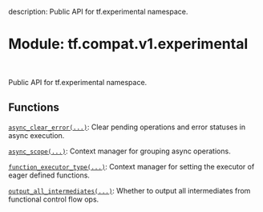 description: Public API for tf.experimental namespace.

<div itemscope itemtype="http://developers.google.com/ReferenceObject">
<meta itemprop="name" content="tf.compat.v1.experimental" />
<meta itemprop="path" content="Stable" />
</div>

# Module: tf.compat.v1.experimental

<!-- Insert buttons and diff -->

<table class="tfo-notebook-buttons tfo-api nocontent" align="left">

</table>



Public API for tf.experimental namespace.



## Functions

[`async_clear_error(...)`](../../../tf/experimental/async_clear_error.md): Clear pending operations and error statuses in async execution.

[`async_scope(...)`](../../../tf/experimental/async_scope.md): Context manager for grouping async operations.

[`function_executor_type(...)`](../../../tf/experimental/function_executor_type.md): Context manager for setting the executor of eager defined functions.

[`output_all_intermediates(...)`](../../../tf/compat/v1/experimental/output_all_intermediates.md): Whether to output all intermediates from functional control flow ops.

